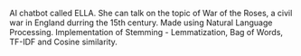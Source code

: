 AI chatbot called ELLA. She can talk on the topic of War of the Roses, a civil war in England durring the 15th century.
Made using Natural Language Processing. Implementation of Stemming - Lemmatization, Bag of Words, TF-IDF and Cosine similarity.
